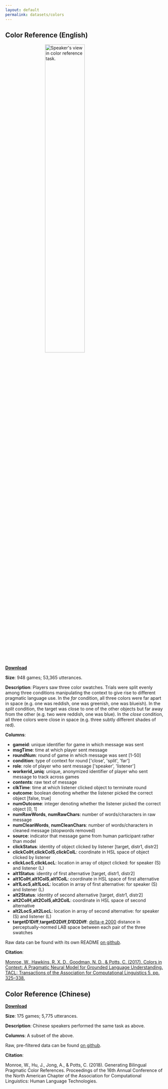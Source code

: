 ```yaml
---
layout: default
permalink: datasets/colors
---
```


## Color Reference (English)

<img alt="Speaker's view in color reference task." src="{{site.url}}{{site.baseurl}}/images/research/speakerView.png" width="50%" style="display: block; margin: auto;"/>

[**Download**](https://raw.githubusercontent.com/futurulus/coop-nets/master/behavioralAnalysis/humanOutput/filteredCorpus.csv)

**Size**: 948 games; 53,365 utterances.

**Description**: Players saw three color swatches. Trials were split evenly among three conditions manipulating the context to give rise to different pragmatic language use. In the *far* condition, all three colors were far apart in space (e.g. one was reddish, one was greenish, one was blueish). In the *split* condition, the target was close to one of the other objects but far away from the other (e.g. two were reddish, one was blue). In the *close* condition, all three colors were close in space (e.g. three subtly different shades of red).

**Columns**:

* **gameid**: unique identifier for game in which message was sent
* **msgTime**: time at which player sent message
* **roundNum**: round of game in which message was sent [1-50]
* **condition**: type of context for round ['close', 'split', 'far']
* **role**: role of player who sent message ['speaker', 'listener']
* **workerid_uniq**: unique, anonymized identifier of player who sent message to track across games
* **contents**: raw text of message
* **clkTime**: time at which listener clicked object to terminate round
* **outcome**: boolean denoting whether the listener picked the correct object [false, true]
* **numOutcome**: integer denoting whether the listener picked the correct object [0, 1]
* **numRawWords**, **numRawChars**: number of words/characters in raw message
* **numCleanWords**, **numCleanChars**: number of words/characters in cleaned message (stopwords removed)
* **source**: indicator that message game from human participant rather than model
* **clickStatus**: identity of object clicked by listener [target, distr1, distr2]
* **clickColH**,**clickColS**,**clickColL**: coordinate in HSL space of object clicked by listener
* **clickLocS**,**clickLocL**: location in array of object clicked: for speaker (S) and listener (L)
* **alt1Status**: identity of first alternative [target, distr1, distr2]
* **alt1ColH**,**alt1ColS**,**alt1ColL**: coordinate in HSL space of first alternative
* **alt1LocS**,**alt1LocL**: location in array of first alternative: for speaker (S) and listener (L)
* **alt2Status**: identity of second alternative [target, distr1, distr2]
* **alt2ColH**,**alt2ColS**,**alt2ColL**: coordinate in HSL space of second alternative
* **alt2LocS**,**alt2LocL**: location in array of second alternative: for speaker (S) and listener (L)
* **targetD1Diff**,**targetD2Diff**,**D1D2Diff**: [delta-e 2000](http://zschuessler.github.io/DeltaE/learn/) distance in perceptually-normed LAB space between each pair of the three swatches

Raw data can be found with its own README [on github](https://github.com/futurulus/coop-nets/tree/master/behavioralAnalysis/humanOutput/rawCorpus).

**Citation**:

[Monroe, W., Hawkins, R. X. D., Goodman, N. D., & Potts, C. (2017). Colors in Context: A Pragmatic Neural Model for Grounded Language Understanding. TACL: Transactions of the Association for Computational Linguistics 5, pp. 325–338.](http://www.aclweb.org/anthology/Q17-1023)

## Color Reference (Chinese)

[**Download**](https://github.com/futurulus/coop-nets/blob/master/languageAnalysis/data_input_cleaned/filteredCorpus.csv)

**Size**: 175 games; 5,775 utterances.

**Description**: Chinese speakers performed the same task as above.

**Columns**: A subset of the above.

Raw, pre-filtered data can be found [on github](https://github.com/futurulus/coop-nets/tree/master/languageAnalysis/data_input_raw).

**Citation**:

Monroe, W., Hu, J., Jong, A., & Potts, C. (2018). Generating Bilingual Pragmatic Color References. Proceedings of the 16th Annual Conference of the North American Chapter of the Association for Computational Linguistics: Human Language Technologies. 
